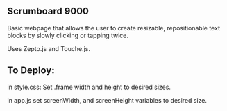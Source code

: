 Scrumboard 9000
---------------

Basic webpage that allows the user to create resizable, repositionable text blocks by slowly clicking or tapping twice.

Uses Zepto.js and Touche.js.



To Deploy:
---------------

in style.css:
Set .frame width and height to desired sizes.

in app.js
set screenWidth, and screenHeight variables to desired size.